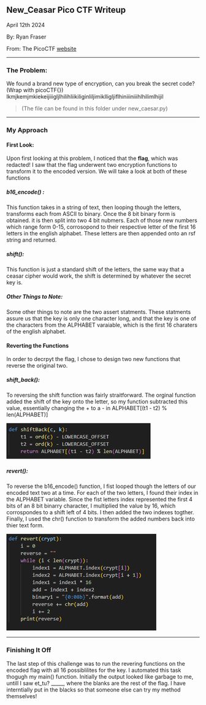 ## New_Ceasar Pico CTF Writeup

April 12th 2024

By: Ryan Fraser

From: The PicoCTF [website]("https://picoctf.org/")

---

### The Problem: 

We found a brand new type of encryption, can you break the secret code? (Wrap with picoCTF{}) lkmjkemjmkiekeijiiigljlhilihliikiliginliljimiklligljiflhiniiiniiihlhilimlhijil
> (The file can be found in this folder under new_caesar.py)

---

### My Approach

#### First Look:

Upon first looking at this problem, I noticed that the **flag**, which was redacted! I saw that the flag underwent two encryption functions to transform it to the encoded version. We will take a look at both of these functions

##### b16_encode() :

This function takes in a string of text, then looping though the letters, transforms each from ASCII to binary. Once the 8 bit binary form is obtained. it is then split into two 4 bit nubmers. Each of those new numbers which range form 0-15, corrosopond to their respective letter of the first 16 letters in the english alphabet. These letters are then appended onto an rsf string and returned.

##### shift():

This function is just a standard shift of the letters, the same way that a ceasar cipher would work, the shift is determined by whatever the secret key is.

##### Other Things to Note:

Some other things to note are the two assert statments. These statments assure us that the key is only one character long, and that the key is one of the characters from the ALPHABET varaiable, which is the first 16 charaters of the english alphabet.

#### Reverting the Functions

In order to decrpyt the flag, I chose to design two new functions that reverse the original two.

##### shift_back():

To reversing the shift function was fairly straitforward. The orginal function added the shift of the key onto the letter, so my function subtracted this value, essentially changing the + to a - in ALPHABET[(t1 - t2) % len(ALPHABET)]


<img src="Images/shiftBack.png"
     alt="Shift Back Image"/>


##### revert():

To reverse the b16_encode() function, I fist looped though the letters of our encoded text two at a time. For each of the two letters, I found their index in the ALPHABET variable. Since the fist letters index represented the first 4 bits of an 8 bit binarry character, I multiplied the value by 16, which corrospondes to a shift left of 4 bits. I then added the two indexes togther. Finally, I used the chr() function to transform the added numbers back into thier text form.

<img src="Images/revert.png"
     alt="Shift Back Image"/>

---

### Finishing It Off

The last step of this challenge was to run the revering functions on the encoded flag with all 16 possiblilites for the key. I automated this task thogugh my main() function. Initially the output looked like garbage to me, untill I saw et_tu? _____, where the blanks are the rest of the flag. I have interntially put in the blacks so that someone else can try my method themselves!



